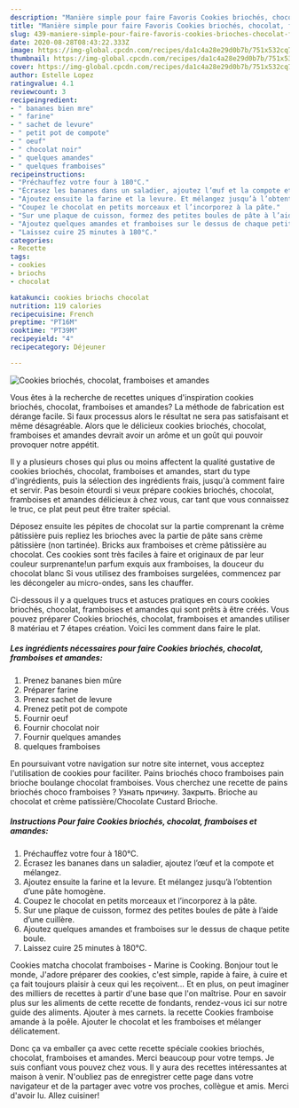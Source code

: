 ```yaml
---
description: "Manière simple pour faire Favoris Cookies briochés, chocolat, framboises et amandes"
title: "Manière simple pour faire Favoris Cookies briochés, chocolat, framboises et amandes"
slug: 439-maniere-simple-pour-faire-favoris-cookies-brioches-chocolat-framboises-et-amandes
date: 2020-08-28T08:43:22.333Z
image: https://img-global.cpcdn.com/recipes/da1c4a28e29d0b7b/751x532cq70/cookies-brioches-chocolat-framboises-et-amandes-photo-principale-de-la-recette.jpg
thumbnail: https://img-global.cpcdn.com/recipes/da1c4a28e29d0b7b/751x532cq70/cookies-brioches-chocolat-framboises-et-amandes-photo-principale-de-la-recette.jpg
cover: https://img-global.cpcdn.com/recipes/da1c4a28e29d0b7b/751x532cq70/cookies-brioches-chocolat-framboises-et-amandes-photo-principale-de-la-recette.jpg
author: Estelle Lopez
ratingvalue: 4.1
reviewcount: 3
recipeingredient:
- " bananes bien mre"
- " farine"
- " sachet de levure"
- " petit pot de compote"
- " oeuf"
- " chocolat noir"
- " quelques amandes"
- " quelques framboises"
recipeinstructions:
- "Préchauffez votre four à 180°C."
- "Écrasez les bananes dans un saladier, ajoutez l’œuf et la compote et mélangez."
- "Ajoutez ensuite la farine et la levure. Et mélangez jusqu’à l’obtention d’une pâte homogène."
- "Coupez le chocolat en petits morceaux et l’incorporez à la pâte."
- "Sur une plaque de cuisson, formez des petites boules de pâte à l’aide d’une cuillère."
- "Ajoutez quelques amandes et framboises sur le dessus de chaque petite boule."
- "Laissez cuire 25 minutes à 180°C."
categories:
- Recette
tags:
- cookies
- briochs
- chocolat

katakunci: cookies briochs chocolat 
nutrition: 119 calories
recipecuisine: French
preptime: "PT16M"
cooktime: "PT39M"
recipeyield: "4"
recipecategory: Déjeuner

---
```



![Cookies briochés, chocolat, framboises et amandes](https://img-global.cpcdn.com/recipes/da1c4a28e29d0b7b/751x532cq70/cookies-brioches-chocolat-framboises-et-amandes-photo-principale-de-la-recette.jpg)

Vous êtes à la recherche de recettes uniques d'inspiration cookies briochés, chocolat, framboises et amandes? La méthode de fabrication est dérange facile. Si faux processus alors le résultat ne sera pas satisfaisant et même désagréable. Alors que le délicieux cookies briochés, chocolat, framboises et amandes devrait avoir un arôme et un goût qui pouvoir provoquer notre appétit.

Il y a plusieurs choses qui plus ou moins affectent la qualité gustative de cookies briochés, chocolat, framboises et amandes, start du type d'ingrédients, puis la sélection des ingrédients frais, jusqu'à comment faire et servir. Pas besoin étourdi si veux prépare cookies briochés, chocolat, framboises et amandes délicieux à chez vous, car tant que vous connaissez le truc, ce plat peut peut être traiter spécial.

Déposez ensuite les pépites de chocolat sur la partie comprenant la crème pâtissière puis repliez les brioches avec la partie de pâte sans crème pâtissière (non tartinée). Bricks aux framboises et crème pâtissière au chocolat. Ces cookies sont très faciles à faire et originaux de par leur couleur surprenante!un parfum exquis aux framboises, la douceur du chocolat blanc Si vous utilisez des framboises surgelées, commencez par les décongeler au micro-ondes, sans les chauffer.


Ci-dessous il y a quelques trucs et astuces pratiques en cours cookies briochés, chocolat, framboises et amandes qui sont prêts à être créés. Vous pouvez préparer Cookies briochés, chocolat, framboises et amandes utiliser 8 matériau et 7 étapes création. Voici les comment dans faire le plat.

<!--inarticleads1-->

##### Les ingrédients nécessaires pour faire Cookies briochés, chocolat, framboises et amandes:

1. Prenez  bananes bien mûre
1. Préparer  farine
1. Prenez  sachet de levure
1. Prenez  petit pot de compote
1. Fournir  oeuf
1. Fournir  chocolat noir
1. Fournir  quelques amandes
1.   quelques framboises


En poursuivant votre navigation sur notre site internet, vous acceptez l&#39;utilisation de cookies pour faciliter. Pains briochés choco framboises pain brioche boulange chocolat framboises. Vous cherchez une recette de pains briochés choco framboises ? Узнать причину. Закрыть. Brioche au chocolat et crème patissière/Chocolate Custard Brioche. 

<!--inarticleads2-->

##### Instructions Pour faire Cookies briochés, chocolat, framboises et amandes:

1. Préchauffez votre four à 180°C.
1. Écrasez les bananes dans un saladier, ajoutez l’œuf et la compote et mélangez.
1. Ajoutez ensuite la farine et la levure. Et mélangez jusqu’à l’obtention d’une pâte homogène.
1. Coupez le chocolat en petits morceaux et l’incorporez à la pâte.
1. Sur une plaque de cuisson, formez des petites boules de pâte à l’aide d’une cuillère.
1. Ajoutez quelques amandes et framboises sur le dessus de chaque petite boule.
1. Laissez cuire 25 minutes à 180°C.


Cookies matcha chocolat framboises - Marine is Cooking. Bonjour tout le monde, J&#39;adore préparer des cookies, c&#39;est simple, rapide à faire, à cuire et ça fait toujours plaisir à ceux qui les reçoivent… Et en plus, on peut imaginer des milliers de recettes à partir d&#39;une base que l&#39;on maîtrise. Pour en savoir plus sur les aliments de cette recette de fondants, rendez-vous ici sur notre guide des aliments. Ajouter à mes carnets. la recette Cookies framboise amande à la poêle. Ajouter le chocolat et les framboises et mélanger délicatement. 


Donc ça va emballer ça avec cette recette spéciale cookies briochés, chocolat, framboises et amandes. Merci beaucoup pour votre temps. Je suis confiant vous pouvez chez vous. Il y aura des recettes  intéressantes at maison à venir. N'oubliez pas de enregistrer cette page dans votre navigateur et de la partager avec votre vos proches, collègue et amis. Merci d'avoir lu. Allez cuisiner!
